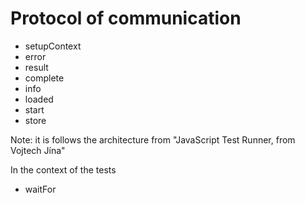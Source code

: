 # Protocol of communication




- setupContext
- error
- result
- complete
- info
- loaded
- start
- store


Note: it is follows the architecture from "JavaScript Test Runner, from Vojtech Jína"


In the context of the tests

- waitFor


